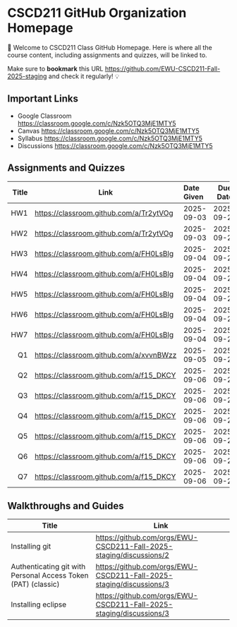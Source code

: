 # CSCD211 GitHub Organization Homepage

:rocket: Welcome to CSCD211 Class GitHub Homepage. Here is where all the course content, including assignments and quizzes, will be linked to. 

Make sure to **bookmark** this URL https://github.com/EWU-CSCD211-Fall-2025-staging and check it regularly! :bulb:

## Important Links
* Google Classroom <a href ="https://classroom.google.com/c/Nzk5OTQ3MjE1MTY5" target="_blank">https://classroom.google.com/c/Nzk5OTQ3MjE1MTY5</a>
* Canvas <a href ="https://classroom.google.com/c/Nzk5OTQ3MjE1MTY5" target="_blank">https://classroom.google.com/c/Nzk5OTQ3MjE1MTY5</a>
* Syllabus <a href ="https://classroom.google.com/c/Nzk5OTQ3MjE1MTY5" target="_blank">https://classroom.google.com/c/Nzk5OTQ3MjE1MTY5</a>
* Discussions <a href ="https://classroom.google.com/c/Nzk5OTQ3MjE1MTY5" target="_blank">https://classroom.google.com/c/Nzk5OTQ3MjE1MTY5</a>

## Assignments and Quizzes
| Title | Link | Date Given | Due Date |
|------:|------|:-----------|----------|
| HW1 | <a href="https://classroom.github.com/a/Tr2ytVOg" target="_blank">https://classroom.github.com/a/Tr2ytVOg</a> | 2025-09-03 | 2025-09-21 |
| HW2 | <a href="https://classroom.github.com/a/Tr2ytVOg" target="_blank">https://classroom.github.com/a/Tr2ytVOg</a> | 2025-09-03 | 2025-09-21 |
| HW3 | <a href="https://classroom.github.com/a/FH0LsBlg" target="_blank">https://classroom.github.com/a/FH0LsBlg</a> | 2025-09-04 | 2025-09-21 |
| HW4 | <a href="https://classroom.github.com/a/FH0LsBlg" target="_blank">https://classroom.github.com/a/FH0LsBlg</a> | 2025-09-04 | 2025-09-21 |
| HW5 | <a href="https://classroom.github.com/a/FH0LsBlg" target="_blank">https://classroom.github.com/a/FH0LsBlg</a> | 2025-09-04 | 2025-09-21 |
| HW6 | <a href="https://classroom.github.com/a/FH0LsBlg" target="_blank">https://classroom.github.com/a/FH0LsBlg</a> | 2025-09-04 | 2025-09-21 |
| HW7 | <a href="https://classroom.github.com/a/FH0LsBlg" target="_blank">https://classroom.github.com/a/FH0LsBlg</a> | 2025-09-04 | 2025-09-21 |
| Q1  | <a href="https://classroom.github.com/a/xvvnBWzz" target="_blank">https://classroom.github.com/a/xvvnBWzz</a> | 2025-09-05 | 2025-09-21 |
| Q2  | <a href="https://classroom.github.com/a/f15_DKCY" target="_blank">https://classroom.github.com/a/f15_DKCY</a> | 2025-09-06 | 2025-09-21 |
| Q3  | <a href="https://classroom.github.com/a/f15_DKCY" target="_blank">https://classroom.github.com/a/f15_DKCY</a> | 2025-09-06 | 2025-09-21 |
| Q4  | <a href="https://classroom.github.com/a/f15_DKCY" target="_blank">https://classroom.github.com/a/f15_DKCY</a> | 2025-09-06 | 2025-09-21 |
| Q5  | <a href="https://classroom.github.com/a/f15_DKCY" target="_blank">https://classroom.github.com/a/f15_DKCY</a> | 2025-09-06 | 2025-09-21 |
| Q6  | <a href="https://classroom.github.com/a/f15_DKCY" target="_blank">https://classroom.github.com/a/f15_DKCY</a> | 2025-09-06 | 2025-09-21 |
| Q7  | <a href="https://classroom.github.com/a/f15_DKCY" target="_blank">https://classroom.github.com/a/f15_DKCY</a> | 2025-09-06 | 2025-09-21 |

## Walkthroughs and Guides
| Title | Link |
|-------|------|
| Installing git | <a href="https://github.com/orgs/EWU-CSCD211-Fall-2025-staging/discussions/2" target="_blank">https://github.com/orgs/EWU-CSCD211-Fall-2025-staging/discussions/2</a> |
| Authenticating git with Personal Access Token (PAT) (classic) | <a href="https://github.com/orgs/EWU-CSCD211-Fall-2025-staging/discussions/3" target="_blank">https://github.com/orgs/EWU-CSCD211-Fall-2025-staging/discussions/3</a> |
| Installing eclipse | <a href="https://github.com/orgs/EWU-CSCD211-Fall-2025-staging/discussions/3" target="_blank">https://github.com/orgs/EWU-CSCD211-Fall-2025-staging/discussions/3</a> |




